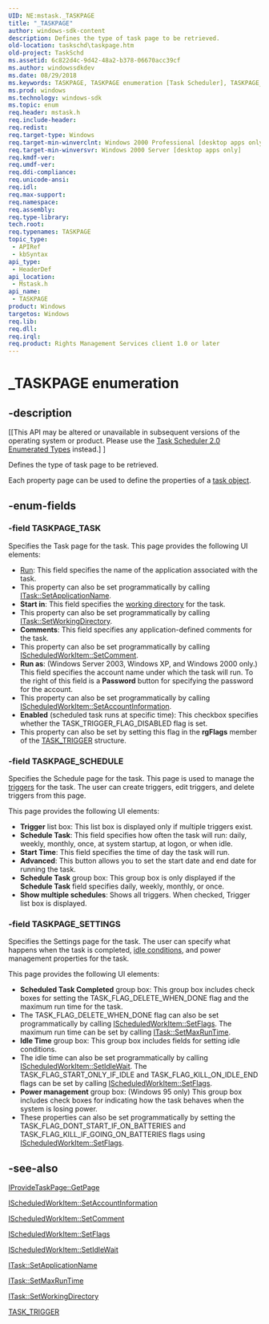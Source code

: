 ```yaml
---
UID: NE:mstask._TASKPAGE
title: "_TASKPAGE"
author: windows-sdk-content
description: Defines the type of task page to be retrieved.
old-location: taskschd\taskpage.htm
old-project: TaskSchd
ms.assetid: 6c822d4c-9d42-48a2-b378-06670acc39cf
ms.author: windowssdkdev
ms.date: 08/29/2018
ms.keywords: TASKPAGE, TASKPAGE enumeration [Task Scheduler], TASKPAGE_SCHEDULE, TASKPAGE_SETTINGS, TASKPAGE_TASK, _TASKPAGE, _msb_taskpage, mstask/TASKPAGE, mstask/TASKPAGE_SCHEDULE, mstask/TASKPAGE_SETTINGS, mstask/TASKPAGE_TASK, task page [Task Scheduler],enumerations,TASKPAGE, taskschd.taskpage
ms.prod: windows
ms.technology: windows-sdk
ms.topic: enum
req.header: mstask.h
req.include-header: 
req.redist: 
req.target-type: Windows
req.target-min-winverclnt: Windows 2000 Professional [desktop apps only]
req.target-min-winversvr: Windows 2000 Server [desktop apps only]
req.kmdf-ver: 
req.umdf-ver: 
req.ddi-compliance: 
req.unicode-ansi: 
req.idl: 
req.max-support: 
req.namespace: 
req.assembly: 
req.type-library: 
tech.root: 
req.typenames: TASKPAGE
topic_type:
 - APIRef
 - kbSyntax
api_type:
 - HeaderDef
api_location:
 - Mstask.h
api_name:
 - TASKPAGE
product: Windows
targetos: Windows
req.lib: 
req.dll: 
req.irql: 
req.product: Rights Management Services client 1.0 or later
---
```


# _TASKPAGE enumeration


## -description


<p class="CCE_Message">[[This API may be altered or unavailable in subsequent versions of the operating system or product. Please use the <a href="https://msdn.microsoft.com/d59f017e-df32-4826-954d-9ba338282d0d">Task Scheduler 2.0 Enumerated Types</a> instead.] ]

Defines the type of task page to be retrieved.

Each property page can be used to define the properties of a <a href="t.htm">task object</a>.


## -enum-fields




### -field TASKPAGE_TASK

Specifies the Task page for the task. This page provides the following UI elements: 




<ul>
<li>
<a href="https://msdn.microsoft.com/f533fcf6-8ece-442f-b6d5-3702321db9e9">Run</a>: This field specifies the name of the application associated with the task.</li>
<li>This property can also be set programmatically by calling 
<a href="https://msdn.microsoft.com/0bec25a9-e653-48b5-be41-8f513169fc8c">ITask::SetApplicationName</a>.</li>
<li><b>Start in</b>: This field specifies the <a href="w.htm">working directory</a> for the task.</li>
<li>This property can also be set programmatically by calling 
<a href="https://msdn.microsoft.com/df12d899-c254-4bbf-a49f-d89a2fcb0e28">ITask::SetWorkingDirectory</a>.</li>
<li><b>Comments</b>: This field specifies any application-defined comments for the task.</li>
<li>This property can also be set programmatically by calling 
<a href="https://msdn.microsoft.com/c6017aa1-8860-454c-a402-becbc1a4ee5c">IScheduledWorkItem::SetComment</a>.</li>
<li><b>Run as</b>: (Windows Server 2003, Windows XP, and  Windows 2000 only.) This field specifies the account name under which the task will run. To the right of this field is a <b>Password</b> button for specifying the password for the account.</li>
<li>This property can also be set programmatically by calling 
<a href="https://msdn.microsoft.com/fae1299f-2f3f-48cf-91d9-1057ce62172b">IScheduledWorkItem::SetAccountInformation</a>.</li>
<li><b>Enabled</b> (scheduled task runs at specific time): This checkbox specifies whether the TASK_TRIGGER_FLAG_DISABLED flag is set.</li>
<li>This property can also be set by setting this flag in the <b>rgFlags</b> member of the 
<a href="https://msdn.microsoft.com/b4716e32-7c7a-40ab-baa1-4c7ebafc3d71">TASK_TRIGGER</a> structure.</li>
</ul>

### -field TASKPAGE_SCHEDULE

Specifies the Schedule page for the task. This page is used to manage the <a href="t.htm">triggers</a> for the task. The user can create triggers, edit triggers, and delete triggers from this page. 




This page provides the following UI elements:

<ul>
<li><b>Trigger</b> list box: This list box is displayed only if multiple triggers exist.</li>
<li><b>Schedule Task</b>: This field specifies how often the task will run: daily, weekly, monthly, once, at system startup, at logon, or when idle.</li>
<li><b>Start Time</b>: This field specifies the time of day the task will run.</li>
<li><b>Advanced</b>: This button allows you to set the start date and end date for running the task.</li>
<li><b>Schedule Task</b> group box: This group box is only displayed if the <b>Schedule Task</b> field specifies daily, weekly, monthly, or once.</li>
<li><b>Show multiple schedules</b>: Shows all triggers. When checked, Trigger list box is displayed.</li>
</ul>

### -field TASKPAGE_SETTINGS

Specifies the Settings page for the task. The user can specify what happens when the task is completed, <a href="i.htm">idle conditions</a>, and power management properties for the task. 




This page provides the following UI elements:

<ul>
<li><b>Scheduled Task Completed</b> group box: This group box includes check boxes for setting the TASK_FLAG_DELETE_WHEN_DONE flag and the maximum run time for the task.</li>
<li>The TASK_FLAG_DELETE_WHEN_DONE flag can also be set programmatically by calling 
<a href="https://msdn.microsoft.com/640ba3c7-ed9d-4c4c-82fd-34fc777172c2">IScheduledWorkItem::SetFlags</a>. The maximum run time can be set by calling 
<a href="https://msdn.microsoft.com/fb9012c6-be41-4ec6-bb1a-73bd7896738f">ITask::SetMaxRunTime</a>.</li>
<li><b>Idle Time</b> group box: This group box includes fields for setting idle conditions.</li>
<li>The idle time can also be set programmatically by calling 
<a href="https://msdn.microsoft.com/f7ad639a-4094-4621-9add-b89958c0bda4">IScheduledWorkItem::SetIdleWait</a>. The TASK_FLAG_START_ONLY_IF_IDLE and TASK_FLAG_KILL_ON_IDLE_END flags can be set by calling 
<a href="https://msdn.microsoft.com/640ba3c7-ed9d-4c4c-82fd-34fc777172c2">IScheduledWorkItem::SetFlags</a>.</li>
<li><b>Power management</b> group box: (Windows 95 only) This group box includes check boxes for indicating how the task behaves when the system is losing power.</li>
<li>These properties can also be set programmatically by setting the TASK_FLAG_DONT_START_IF_ON_BATTERIES and TASK_FLAG_KILL_IF_GOING_ON_BATTERIES flags using 
<a href="https://msdn.microsoft.com/640ba3c7-ed9d-4c4c-82fd-34fc777172c2">IScheduledWorkItem::SetFlags</a>.</li>
</ul>

## -see-also




<a href="https://msdn.microsoft.com/2313abc1-587f-473b-8d2e-390dfa7234ab">IProvideTaskPage::GetPage</a>



<a href="https://msdn.microsoft.com/fae1299f-2f3f-48cf-91d9-1057ce62172b">IScheduledWorkItem::SetAccountInformation</a>



<a href="https://msdn.microsoft.com/c6017aa1-8860-454c-a402-becbc1a4ee5c">IScheduledWorkItem::SetComment</a>



<a href="https://msdn.microsoft.com/640ba3c7-ed9d-4c4c-82fd-34fc777172c2">IScheduledWorkItem::SetFlags</a>



<a href="https://msdn.microsoft.com/f7ad639a-4094-4621-9add-b89958c0bda4">IScheduledWorkItem::SetIdleWait</a>



<a href="https://msdn.microsoft.com/0bec25a9-e653-48b5-be41-8f513169fc8c">ITask::SetApplicationName</a>



<a href="https://msdn.microsoft.com/fb9012c6-be41-4ec6-bb1a-73bd7896738f">ITask::SetMaxRunTime</a>



<a href="https://msdn.microsoft.com/df12d899-c254-4bbf-a49f-d89a2fcb0e28">ITask::SetWorkingDirectory</a>



<a href="https://msdn.microsoft.com/b4716e32-7c7a-40ab-baa1-4c7ebafc3d71">TASK_TRIGGER</a>
 

 

